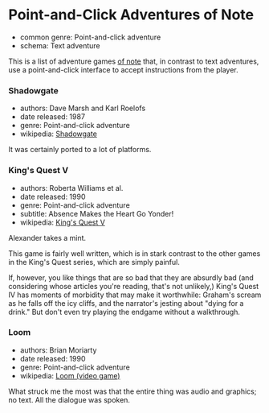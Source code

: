 Point-and-Click Adventures of Note
==================================

*   common genre: Point-and-click adventure
*   schema: Text adventure

This is a list of adventure games [of note](A%20Note%20on%20Items%20of%20Note.md)
that, in contrast to text adventures, use a point-and-click interface to accept
instructions from the player.

### Shadowgate

*   authors: Dave Marsh and Karl Roelofs
*   date released: 1987
*   genre: Point-and-click adventure
*   wikipedia: [Shadowgate](https://en.wikipedia.org/wiki/Shadowgate)

It was certainly ported to a lot of platforms.

### King's Quest V

*   authors: Roberta Williams et al.
*   date released: 1990
*   genre: Point-and-click adventure
*   subtitle: Absence Makes the Heart Go Yonder!
*   wikipedia: [King's Quest V](https://en.wikipedia.org/wiki/King%27s_Quest_V)

Alexander takes a mint.

This game is fairly well written, which is in stark contrast to the other games
in the King's Quest series, which are simply painful.

If, however, you like things that are so bad that they are absurdly bad (and
considering whose articles you're reading, that's not unlikely,) King's Quest IV
has moments of morbidity that may make it worthwhile: Graham's scream as he
falls off the icy cliffs, and the narrator's jesting about "dying for a drink."
But don't even try playing the endgame without a walkthrough.

### Loom

*   authors: Brian Moriarty
*   date released: 1990
*   genre: Point-and-click adventure
*   wikipedia: [Loom (video game)](https://en.wikipedia.org/wiki/Loom_(video_game))

What struck me the most was that the entire thing was audio and graphics;
no text.  All the dialogue was spoken.
